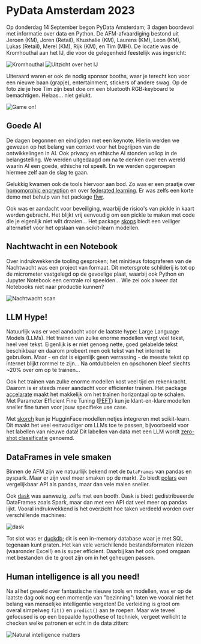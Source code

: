 # PyData Amsterdam 2023

Op donderdag 14 September begon PyData Amsterdam; 3 dagen boordevol met informatie over data en Python. De AFM-afvaardiging bestond uit Jeroen (KM), Joren (Retail), Khushalie (KM), Laurens (KM), Leon (KM), Lukas (Retail), Merel (KM), Rijk (KM), en Tim (MIH). De locatie was de Kromhouthal aan het IJ, die voor de gelegenheid feestelijk was ingericht:

![Kromhouthal](gfx/kromhouthal.jpg)
![Uitzicht over het IJ](gfx/terras.jpg)

Uiteraard waren er ook de nodig sponsor booths, waar je terecht kon voor een nieuwe baan (grapje), entertainment, stickers of andere swag. Op de foto zie je hoe Tim zijn best doe om een bluetooth RGB-keyboard te bemachtigen. Helaas... niet gelukt.

![Game on!](gfx/game_on.jpg)

## Goede AI

De dagen begonnen en eindigden met een keynote. Hierin werden we gewezen op het belang van context voor het begrijpen van de ontwikkelingen in AI. Ook privacy en ethische AI stonden vollop in de belangstelling. We werden uitgedaagd om na te denken over een wereld waarin AI een goede, ethische rol speelt. En we werden opgeroepen hiermee zelf aan de slag te gaan.

Gelukkig kwamen ook de tools hiervoor aan bod. Zo was er een praatje over [homomorphic encryption](https://en.wikipedia.org/wiki/Homomorphic_encryption) en over [federated learning](https://en.wikipedia.org/wiki/Federated_learning). Er was zelfs een korte demo met behulp van het package [flwr](https://flower.dev/docs/framework/how-to-install-flower.html).

Ook was er aandacht voor beveiliging, waarbij de risico's van pickle in kaart werden gebracht. Het blijkt vrij eenvoudig om een pickle te maken met code die je eigenlijk niet wilt draaien... Het package [skops](https://github.com/skops-dev/skops) biedt een veiliger alternatief voor het opslaan van scikit-learn modellen.

## Nachtwacht in een Notebook

Over indrukwekkende tooling gesproken; het minitieus fotograferen van de Nachtwacht was een project van formaat. Dit metersgrote schilderij is tot op de micrometer vastgelegd op de gevoelige plaat, waarbij ook Python en Jupyter Notebook een centrale rol speelden... Wie zei ook alweer dat Notebooks niet naar productie kunnen?

![Nachtwacht scan](gfx/full_size/nachtwacht_notebook.jpg)

## LLM Hype!

Natuurlijk was er veel aandacht voor de laatste hype: Large Language Models (LLMs). Het trainen van zulke enorme modellen vergt veel tekst, heel veel tekst. Eigenlijk is er niet genoeg nette, goed gelabelde tekst beschikbaar en daarom probeert men ook tekst van het internet te gebruiken. Maar - en dat is eigenlijk geen verrassing - de meeste tekst op internet blijkt rommel te zijn... Na ontdubbelen en opschonen bleef slechts ~20% over om op te trainen...

Ook het trainen van zulke enorme modellen kost veel tijd en rekenkracht. Daarom is er steeds meer aandacht voor efficienter trainen. Het package [accelarate](https://pypi.org/project/accelerate/) maakt het makkelijk om het trainen horizontaal op te schalen. Met Parameter Efficient Fine Tuning ([PEFT](https://huggingface.co/docs/peft/index)) kun je klant-en-klare modellen sneller fine tunen voor jouw specifieke use case.

Met [skorch](https://skorch.readthedocs.io/en/stable/) kun je HugginFace modellen netjes integreren met scikit-learn. Dit maakt het veel eenvoudiger om LLMs toe te passen, bijvoorbeeld voor het labellen van nieuwe data! Dit labellen van data met een LLM wordt [zero-shot classificatie](https://skorch.readthedocs.io/en/latest/user/LLM.html#getting-started-with-zero-shot-classification) genoemd.

## DataFrames in vele smaken

Binnen de AFM zijn we natuurlijk bekend met de `DataFrames` van pandas en pyspark. Maar er zijn veel meer smaken op de markt. Zo biedt [polars](https://www.pola.rs/) een vergelijkbaar API als pandas, maar dan vele malen sneller.

Ook [dask](https://www.dask.org/) was aanwezig, zelfs met een booth. Dask is biedt gedistribueerde DataFrames zoals Spark, maar dan met een API dat veel meer op pandas lijkt. Vooral indrukwekkend is het overzicht hoe taken verdeeld worden over verschillende machines:

![dask](gfx/dask_dashboard.png)

Tot slot was er [duckdb](https://duckdb.org/); dit is een in-memory database waar je met SQL tegenaan kunt praten. Het kan vele verschillende bestandsformaten inlezen (waaronder Excel!) en is super efficient. Daarbij kan het ook goed omgaan met bestanden die te groot zijn om in het geheugen passen.

## Human intelligence is all you need!

Na al het geweld over fantastische nieuwe tools en modellen, was er op de laatste dag ook nog een momentje van "bezinning": laten we vooral niet het belang van menselijke intelligentie vergeten! De verleiding is groot om overal simpelweg `fit()` en `predict()` aan te roepen. Maar wie teveel gefocused is op een bepaalde hypothese of techniek, vergeet wellicht te checken welke patronen er echt in de data zitten:

![Natural intelligence matters](gfx/natural_intelligence.jpg)
